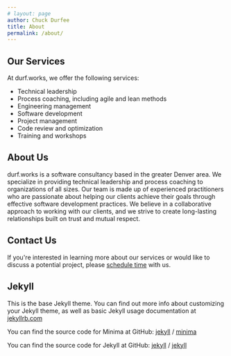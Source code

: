 ```yaml
---
# layout: page
author: Chuck Durfee
title: About
permalink: /about/
---
```


## Our Services

At durf.works, we offer the following services:

- Technical leadership
- Process coaching, including agile and lean methods
- Engineering management
- Software development
- Project management
- Code review and optimization
- Training and workshops

## About Us

durf.works is a software consultancy based in the greater Denver area. We specialize in providing technical leadership and process coaching to organizations of all sizes. Our team is made up of experienced practitioners who are passionate about helping our clients achieve their goals through effective software development practices. We believe in a collaborative approach to working with our clients, and we strive to create long-lasting relationships built on trust and mutual respect.

## Contact Us

If you're interested in learning more about our services or would like to discuss a potential project, please [schedule time](https://calendly.com/durfworks) with us.

## Jekyll

This is the base Jekyll theme. You can find out more info about customizing your Jekyll theme, as well as basic Jekyll usage documentation at [jekyllrb.com](https://jekyllrb.com/)

You can find the source code for Minima at GitHub:
[jekyll][jekyll-organization] /
[minima](https://github.com/jekyll/minima)

You can find the source code for Jekyll at GitHub:
[jekyll][jekyll-organization] /
[jekyll](https://github.com/jekyll/jekyll)


[jekyll-organization]: https://github.com/jekyll
